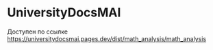 # UniversityDocsMAI
Доступен по ссылке https://universitydocsmai.pages.dev/dist/math_analysis/math_analysis
